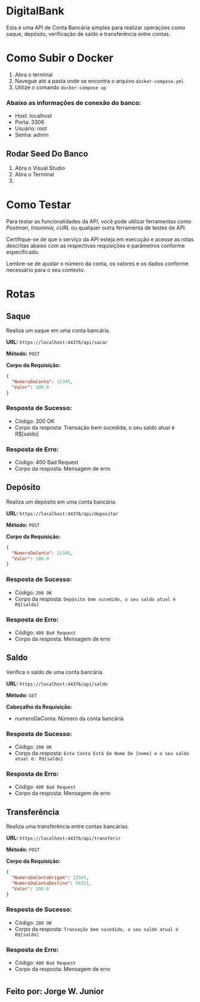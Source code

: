 # DigitalBank

Esta é uma API de Conta Bancária simples para realizar operações como saque, depósito, verificação de saldo e transferência entre contas.
# Como Subir o Docker

1. Abra o terminal
2. Navegue até a pasta onde se encontra o arquivo `docker-compose.yml`
3. Utilize o comando `docker-compose up`

### Abaixo as informações de conexão do banco:

* Host: localhost
* Porta: 3306
* Usuário: root
* Senha: admin

## Rodar Seed Do Banco

1. Abra o Visual Studio
2. Abra o Terminal
3. 

# Como Testar

Para testar as funcionalidades da API, você pode utilizar ferramentas como *Postman*, *Insomnia*, *cURL* ou qualquer outra ferramenta de testes de API.

Certifique-se de que o serviço da API esteja em execução e acesse as rotas descritas abaixo com as respectivas requisições e parâmetros conforme especificado.

Lembre-se de ajustar o número da conta, os valores e os dados conforme necessário para o seu contexto.
# Rotas
## Saque

Realiza um saque em uma conta bancária.

**URL:** `https://localhost:44376/api/sacar`

**Método:** `POST`

**Corpo da Requisição:**

```json
{
  "NumeroDaConta": 12345,
  "Valor": 100.0
}
```
### Resposta de Sucesso:

* Código: 200 OK
* Corpo da resposta: Transação bem sucedida, o seu saldo atual é R$[saldo]

### Resposta de Erro:

* Código: 400 Bad Request
* Corpo da resposta: Mensagem de erro


## Depósito

Realiza um depósito em uma conta bancária.

**URL:** `https://localhost:44376/api/depositar`

**Método:** `POST`

**Corpo da Requisição:**

```json
{
  "NumeroDaConta": 12345,
  "Valor": 100.0
}
```

### Resposta de Sucesso:

* Código: `200 OK`
* Corpo da resposta: `Depósito bem sucedido, o seu saldo atual é R$[saldo]`
### Resposta de Erro:

* Código: `400 Bad Request`
* Corpo da resposta: Mensagem de erro


## Saldo
Verifica o saldo de uma conta bancária.

**URL:** `https://localhost:44376/api/saldo`

**Método:** `GET`

**Cabeçalho da Requisição:**
* numeroDaConta: Número da conta bancária

### Resposta de Sucesso:

* Código: `200 OK`
* Corpo da resposta: `Esta Conta Está Em Nome De [nome] e o seu saldo atual é: R$[saldo]`

### Resposta de Erro:

* Código: `400 Bad Request`
* Corpo da resposta: Mensagem de erro


## Transferência
Realiza uma transferência entre contas bancárias.

**URL:** `https://localhost:44376/api/transferir`

**Método:** `POST`

**Corpo da Requisição:**

```json
{
  "NumeroDaContaOrigem": 12345,
  "NumeroDaContaDestino": 54321,
  "Valor": 100.0
}
```

### Resposta de Sucesso:

* Código: `200 OK`
* Corpo da resposta: `Transação bem sucedida, o seu saldo atual é R$[saldo]`

### Resposta de Erro:

* Código: `400 Bad Request`
* Corpo da resposta: Mensagem de erro

# 

## Feito por: Jorge W. Junior